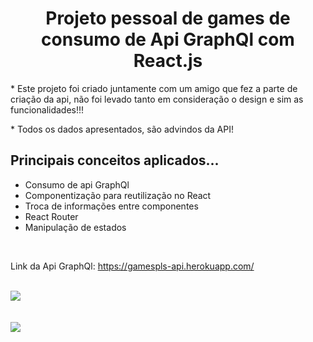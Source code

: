 <h1 align="center"> Projeto pessoal de games de consumo de Api GraphQl com React.js </h1>
<p>* Este projeto foi criado juntamente com um amigo que fez a parte de criação da api, não foi levado tanto em consideração o design e sim as funcionalidades!!! </p>
<p>* Todos os dados apresentados, são advindos da API! </p>
<h2> Principais conceitos aplicados... </h2>
<ul>
  <li>Consumo de api GraphQl </li>
  <li>Componentização para reutilização no React </li>
  <li>Troca de informações entre componentes </li>
  <li>React Router</li>
  <li>Manipulação de estados </li>
</ul>
</br>
<p> Link da Api GraphQl: <a href='https://gamespls-api.herokuapp.com/'>   https://gamespls-api.herokuapp.com/ </a> </p>
</br>
<div> <img src="https://user-images.githubusercontent.com/90580797/157980598-52ccc1f8-d556-463a-88a2-117a4aad7e0b.png" /> </div>
</br>
</br>
<div> <img src="https://user-images.githubusercontent.com/90580797/157980592-ba3a34ce-7aee-4b45-97ea-a184773241d2.png" /> </div>




